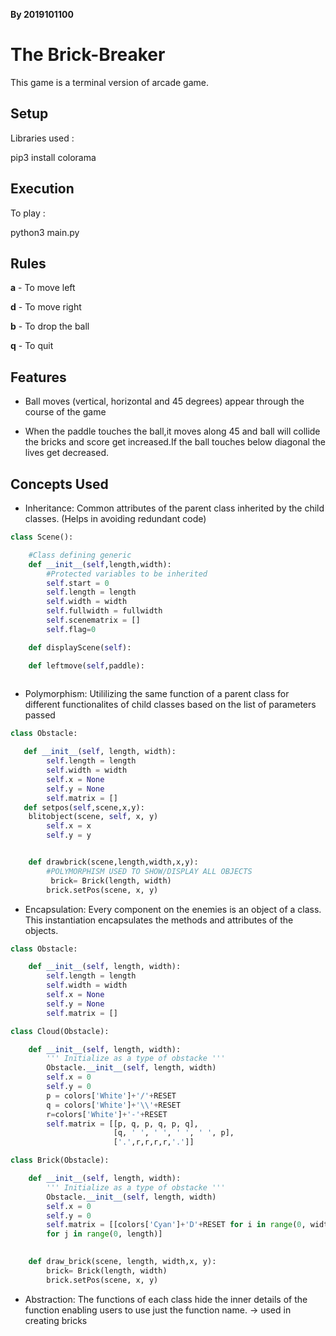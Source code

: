 

**By 2019101100**
# The Brick-Breaker
This game is a terminal version of arcade game.

## Setup

Libraries used :

pip3 install colorama

## Execution

To play :

python3 main.py

## Rules

**a** - To move left

**d** - To move right

**b** - To drop the ball

**q** - To quit


## Features

* Ball moves (vertical, horizontal and 45 degrees) appear through the course of the game

* When the paddle touches the ball,it moves along 45 and ball will collide the bricks and score get increased.If the ball touches below diagonal the lives get decreased.

## Concepts Used
* Inheritance: Common attributes of the parent class inherited by the child classes. (Helps in avoiding redundant code)

```python
class Scene():

    #Class defining generic 
    def __init__(self,length,width):
        #Protected variables to be inherited
        self.start = 0
        self.length = length
        self.width = width
        self.fullwidth = fullwidth
        self.scenematrix = []
        self.flag=0

    def displayScene(self):

    def leftmove(self,paddle):
    
```

* Polymorphism: Utililizing the same function of a parent class for different functionalites of child classes based on the list of parameters passed

```python 
class Obstacle:

   def __init__(self, length, width):
        self.length = length
        self.width = width
        self.x = None
        self.y = None
        self.matrix = []
   def setpos(self,scene,x,y):
	blitobject(scene, self, x, y)
        self.x = x
        self.y = y


    def drawbrick(scene,length,width,x,y):
        #POLYMORPHISM USED TO SHOW/DISPLAY ALL OBJECTS
         brick= Brick(length, width)
        brick.setPos(scene, x, y)
```

* Encapsulation: Every component on the enemies is an object of a class. This instantiation encapsulates the methods and attributes of the objects.
```python
class Obstacle:

    def __init__(self, length, width):
        self.length = length
        self.width = width
        self.x = None
        self.y = None
        self.matrix = []

class Cloud(Obstacle):

    def __init__(self, length, width):
        ''' Initialize as a type of obstacke '''
        Obstacle.__init__(self, length, width)
        self.x = 0
        self.y = 0
        p = colors['White']+'/'+RESET
        q = colors['White']+'\\'+RESET
        r=colors['White']+'-'+RESET
        self.matrix = [[p, q, p, q, p, q],
                       [q, ' ', ' ', ' ', ' ', p],
                       ['.',r,r,r,r,'.']]

class Brick(Obstacle):

    def __init__(self, length, width):
        ''' Initialize as a type of obstacke '''
        Obstacle.__init__(self, length, width)
        self.x = 0
        self.y = 0
        self.matrix = [[colors['Cyan']+'D'+RESET for i in range(0, width)]
        for j in range(0, length)]
        

    def draw_brick(scene, length, width,x, y):
        brick= Brick(length, width)
        brick.setPos(scene, x, y)

```

* Abstraction: The functions of each class hide the inner details of the function enabling users to use just the function name.
-> used in creating bricks

